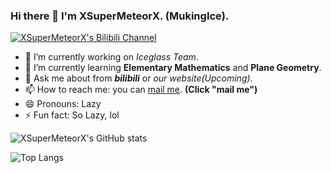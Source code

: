 ### Hi there 👋 I'm XSuperMeteorX. (MukingIce).
[![XSuperMeteorX's Bilibili Channel](https://img.shields.io/badge/Bilibili-MukingIce-ff69b4?style=flat&logo=bilibili)](https://space.bilibili.com/382123050)
- 🔭 I’m currently working on *Iceglass Team*.
- 🌱 I’m currently learning **Elementary Mathematics** and **Plane Geometry**.
- 💬 Ask me about from __*bilibili*__ or *our website(Upcoming)*.
- 📫 How to reach me: you can [mail me](mailto:saffronwalk2137@foxmail.com). **(Click "mail me")**
- 😄 Pronouns: Lazy
- ⚡ Fun fact: So Lazy, lol

![XSuperMeteorX's GitHub stats](https://github-readme-stats-git-masterrstaa-rickstaa.vercel.app/api?username=XSuperMeteorX&show_icons=true&count_private=true&theme=tokyonight)

![Top Langs](https://github-readme-stats-git-masterrstaa-rickstaa.vercel.app/api/top-langs/?username=anuraghazra&layout=compact)
